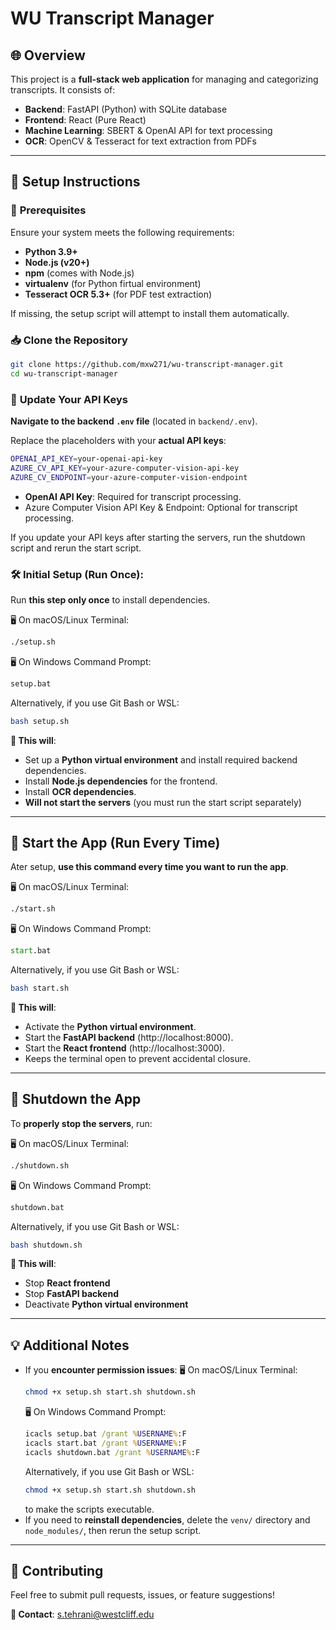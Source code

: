 # WU Transcript Manager

## 🌐 Overview
This project is a **full-stack web application** for managing and categorizing transcripts. It consists of:
- **Backend**: FastAPI (Python) with SQLite database
- **Frontend**: React (Pure React)
- **Machine Learning**: SBERT & OpenAI API for text processing
- **OCR**: OpenCV & Tesseract for text extraction from PDFs

---

## 🚀 Setup Instructions

### 🔧 **Prerequisites**
Ensure your system meets the following requirements:
- **Python 3.9+**
- **Node.js (v20+)**
- **npm** (comes with Node.js)
- **virtualenv** (for Python firtual environment)
- **Tesseract OCR 5.3+** (for PDF test extraction)

If missing, the setup script will attempt to install them automatically.

### 📥 **Clone the Repository**
```sh
git clone https://github.com/mxw271/wu-transcript-manager.git
cd wu-transcript-manager
```

### 🔑 **Update Your API Keys**

**Navigate to the backend `.env` file** (located in `backend/.env`).

Replace the placeholders with your **actual API keys**:  

```sh
OPENAI_API_KEY=your-openai-api-key
AZURE_CV_API_KEY=your-azure-computer-vision-api-key
AZURE_CV_ENDPOINT=your-azure-computer-vision-endpoint
```
- **OpenAI API Key**: Required for transcript processing.
- Azure Computer Vision API Key & Endpoint: Optional for transcript processing.

If you update your API keys after starting the servers, run the shutdown script and rerun the start script.

### 🛠️ **Initial Setup (Run Once)**:  
Run **this step only once** to install dependencies.

🖥 On macOS/Linux Terminal:
```sh
./setup.sh
```
🖥 On Windows Command Prompt:
```bat
setup.bat
```
Alternatively, if you use Git Bash or WSL:
```sh
bash setup.sh
```

**📌 This will**:
- Set up a **Python virtual environment** and install required backend dependencies.
- Install **Node.js dependencies** for the frontend.
- Install **OCR dependencies**.
- **Will not start the servers** (you must run the start script separately)

---

## 🚀 Start the App (Run Every Time)

Ater setup, **use this command every time you want to run the app**.

🖥 On macOS/Linux Terminal:
```sh
./start.sh
```
🖥 On Windows Command Prompt:
```bat
start.bat
```
Alternatively, if you use Git Bash or WSL:
```sh
bash start.sh
```

**📌 This will**:
- Activate the **Python virtual environment**.
- Start the **FastAPI backend** (http://localhost:8000).
- Start the **React frontend** (http://localhost:3000).
- Keeps the terminal open to prevent accidental closure.

---

## 🛑 Shutdown the App

To **properly stop the servers**, run:  

🖥 On macOS/Linux Terminal:
```sh
./shutdown.sh
```
🖥 On Windows Command Prompt:
```bat
shutdown.bat
```
Alternatively, if you use Git Bash or WSL:
```sh
bash shutdown.sh
```

**📌 This will**:
- Stop **React frontend**
- Stop **FastAPI backend**
- Deactivate **Python virtual environment**

---

## 💡 Additional Notes

- If you **encounter permission issues**:
    🖥 On macOS/Linux Terminal:
    ```sh
    chmod +x setup.sh start.sh shutdown.sh
    ```
    🖥 On Windows Command Prompt:
    ```bat
    icacls setup.bat /grant %USERNAME%:F
    icacls start.bat /grant %USERNAME%:F
    icacls shutdown.bat /grant %USERNAME%:F
    ```
    Alternatively, if you use Git Bash or WSL:
    ```sh
    chmod +x setup.sh start.sh shutdown.sh
    ```
    to make the scripts executable.
- If you need to **reinstall dependencies**, delete the `venv/` directory and `node_modules/`, then rerun the setup script.

---

## 🤝 Contributing

Feel free to submit pull requests, issues, or feature suggestions!

**📧 Contact**: s.tehrani@westcliff.edu

